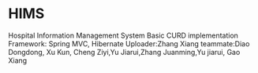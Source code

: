 # HIMS
Hospital Information Management System
Basic CURD implementation
Framework: Spring MVC, Hibernate
Uploader:Zhang Xiang
teammate:Diao Dongdong, Xu Kun, Cheng Ziyi,Yu Jiarui,Zhang Juanming,Yu jiarui, Gao Xiang
